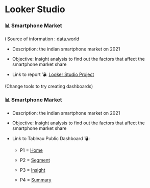 # Looker Studio
### 📊 Smartphone Market
ℹ️ Source of information : [data.world](https://data.world/)
* Description: the indian smartphone market on 2021

* Objective: Insight analysis to find out the factors that affect the smartphone market share

* Link to report 💣: [Looker Studio Project](https://lookerstudio.google.com/reporting/e9ea3112-cb14-499c-9175-4a8bd7605a2a)

(Change tools to try creating dashboards)

### 📊 Smartphone Market
* Description: the indian smartphone market on 2021

* Objective: Insight analysis to find out the factors that affect the smartphone market share

* Link to Tableau Public Dashboard 💣:

  * P1 = [Home](https://public.tableau.com/app/profile/patthapon/viz/SmartphoneMarket_16844149369470/DashP1)

  * P2 = [Segment](https://public.tableau.com/app/profile/patthapon/viz/SmartphoneMarketSegment/DashP2#1)

  * P3 = [Insight](https://public.tableau.com/app/profile/patthapon/viz/SmartphoneMarketInsight/DashP3)

  * P4 = [Summary](https://public.tableau.com/app/profile/patthapon/viz/SmartphoneMarketSummary/DashP4#1)
